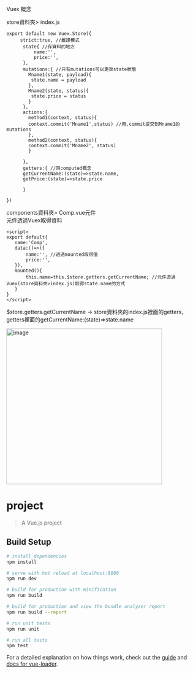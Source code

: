 Vuex
概念

store資料夾> index.js
```
export default new Vuex.Store({
     strict:true, //嚴謹模式
      state{ //存資料的地方
          name:'',
          price:'',
      },
      mutations:{ //只有mutations可以更改state狀態
        Mname1(state, payload){
         state.name = payload
        },
        Mname2(state, status){
         state.price = status
        }
      },
      actions:{
        method1(context, status){
        context.commit('Mname1',status) //用.commit提交到Mname1的mutations
        },
        method2(context, status){
        context.commit('Mname2', status)
        }

      },
      getters:{ //同computed概念
      getCurrentName:(state)=>state.name,
      getPrice:(state)=>state.price

      }
      
})
```

components資料夾> Comp.vue元件  
元件透過Vuex取得資料

 ```
<script>
export default{
    name:'Comp',
    data:()=>({
        name:'', //透過mounted取得值
        price:'',
    }),
    mounted(){
        this.name=this.$store.getters.getCurrentName; //元件透過Vuex(store資料夾>index.js)取得state.name的方式
    }
}
</script>

```
$store.getters.getCurrentName → store資料夾的index.js裡面的getters，getters裡面的getCurrentName:(state)=>state.name



<img width="406" alt="image" src="https://user-images.githubusercontent.com/43737108/162625152-7c08472f-dcea-4482-b935-e1805cbf1a13.png">

# project

> A Vue.js project

## Build Setup

``` bash
# install dependencies
npm install

# serve with hot reload at localhost:8080
npm run dev

# build for production with minification
npm run build

# build for production and view the bundle analyzer report
npm run build --report

# run unit tests
npm run unit

# run all tests
npm test
```

For a detailed explanation on how things work, check out the [guide](http://vuejs-templates.github.io/webpack/) and [docs for vue-loader](http://vuejs.github.io/vue-loader).

